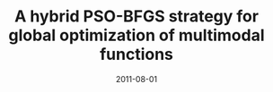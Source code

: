 ---
title: "A hybrid PSO-BFGS strategy for global optimization of multimodal functions"
collection: publications
permalink: /publication/A_hybrid
date: 2011-08-01
venue: "IEEE Transactions on Systems, Man, and Cybernetics, Part B (Cybernetics)"
city: 
state: ""
thumbnail: "masktrack.png"
teaser : 
authors: "Shutao Li, Mingkui Tan, Ivor W Tsang, James Tin-Yau Kwok"
bibtex: A_hybrid.txt
uri: 
arxiv: http://citeseerx.ist.psu.edu/viewdoc/download?doi=10.1.1.443.2817&rep=rep1&type=pdf
project: 
source:
poster:
data:
---